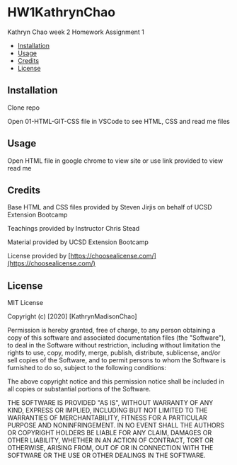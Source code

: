 # HW1KathrynChao
 Kathryn Chao week 2 Homework Assignment 1

* [Installation](#installation)
* [Usage](#usage)
* [Credits](#credits)
* [License](#license)


## Installation

Clone repo

Open 01-HTML-GIT-CSS file in VSCode to see HTML, CSS and read me files

## Usage 

Open HTML file in google chrome to view site or use link provided to view read me


## Credits

Base HTML and CSS files provided by Steven Jirjis on behalf of UCSD Extension Bootcamp 

Teachings provided by Instructor Chris Stead

Material provided by UCSD Extension Bootcamp 

License provided by [https://choosealicense.com/](https://choosealicense.com/)

## License

MIT License

Copyright (c) [2020] [KathrynMadisonChao]

Permission is hereby granted, free of charge, to any person obtaining a copy
of this software and associated documentation files (the "Software"), to deal
in the Software without restriction, including without limitation the rights
to use, copy, modify, merge, publish, distribute, sublicense, and/or sell
copies of the Software, and to permit persons to whom the Software is
furnished to do so, subject to the following conditions:

The above copyright notice and this permission notice shall be included in all
copies or substantial portions of the Software.

THE SOFTWARE IS PROVIDED "AS IS", WITHOUT WARRANTY OF ANY KIND, EXPRESS OR
IMPLIED, INCLUDING BUT NOT LIMITED TO THE WARRANTIES OF MERCHANTABILITY,
FITNESS FOR A PARTICULAR PURPOSE AND NONINFRINGEMENT. IN NO EVENT SHALL THE
AUTHORS OR COPYRIGHT HOLDERS BE LIABLE FOR ANY CLAIM, DAMAGES OR OTHER
LIABILITY, WHETHER IN AN ACTION OF CONTRACT, TORT OR OTHERWISE, ARISING FROM,
OUT OF OR IN CONNECTION WITH THE SOFTWARE OR THE USE OR OTHER DEALINGS IN THE
SOFTWARE.
